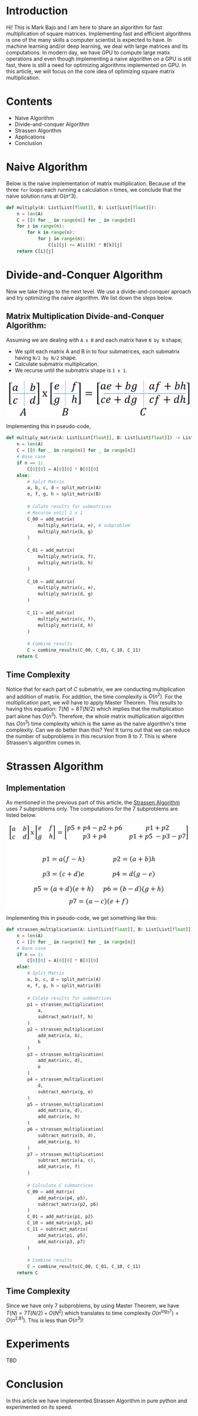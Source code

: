# Introduction
Hi! This is Mark Bajo and I am here to share an algorithm for fast multiplication of square matrices. Implementing fast and efficient algorithms is one of the many skills a computer scientist is expected to have. In machine learning and/or deep learning, we deal with large matrices and its computations. In modern day, we have GPU to compute large matix operations and even though implementing a naive algorithm on a GPU is still fast, there is still a need for optimizing algorithms implemented on GPU. In this article, we will focus on the core idea of optimizing square matrix multiplication.

# Contents
* Naive Algorithm
* Divide-and-conquer Algorithm
* Strassen Algorithm
* Applications
* Conclusion

# Naive Algorithm
Below is the naive implementation of matrix multiplication. Because of the three `for` loops each running a calculation `n` times, we conclude that the naive solution runs at O(n^3).
```python
def multiply(A: List[List[float]], B: List[List[float]]):
    n = len(A)
    C = [[0 for _ in range(n)] for _ in range[n]]
    for i in range(n):
        for k in range(n):
            for j in range(n):
                C[i][j] += A[i][k] * B[k][j]
    return C[i][j]
```

# Divide-and-Conquer Algorithm
Now we take things to the next level. We use a divide-and-conquer aproach and try optimizing the naive algorithm. We list down the steps below.

## Matrix Multiplication Divide-and-Conquer Algorithm:
Assuming we are dealing with `A x B` and each matrix have `N by N` shape,
* We split each matrix A and B in to four submatrices, each submatrix having `N/2 by N/2` shape.
* Calculate submatrix multiplication. 
* We recurse until the submatrix shape is `1 x 1`.

![split.png](assets/split.png)

Implementing this in pseudo-code,
```python
def multiply_matrix(A: List[List[float]], B: List[List[float]]) -> List[List[float]]:
    n = len(A)
    C = [[0 for _ in range(n)] for _ in range[n]]
    # Base case
    if n == 1:
        C[0][0] = A[0][0] * B[0][0]
    else:
        # Split Matrix
        a, b, c, d = split_matrix(A)
        e, f, g, h = split_matrix(B)
        
        # Colate results for submatrices
        # Recurse until 1 x 1
        C_00 = add_matrix(
            multiply_matrix(a, e), # subproblem
            multiply_matrix(b, g)
        )

        C_01 = add_matrix(
            multiply_matrix(a, f),
            multiply_matrix(b, h)
        )

        C_10 = add_matrix(
            multiply_matrix(c, e),
            multiply_matrix(d, g)
        )

        C_11 = add_matrix(
            multiply_matrix(c, f),
            multiply_matrix(d, h)
        )

        # Combine results
        C = combine_results(C_00, C_01, C_10, C_11)
    return C
```

## Time Complexity
Notice that for each part of $C$ submatrix, we are conducting multiplication and addition of matrix. For addition, the time complexity is $O(n^2)$. For the multiplication part, we will have to apply Master Theorem. This results to having this equation: $T(N) = 8T(N/2)$ which implies that the multiplication part alone has $O(n^3)$. Therefore, the whole matrix multiplication algorithm has $O(n^3)$ time complexity which is the same as the naive algorithm's time complexity. Can we do better than this? Yes! It turns out that we can reduce the number of subproblems in this recursion from 8 to 7. This is where Strassen's algorithm comes in.

# Strassen Algorithm
## Implementation
As mentioned in the previous part of this article, the [Strassen Algorithm](https://en.wikipedia.org/wiki/Strassen_algorithm) uses 7 subproblems only. The computations for the 7 subproblems are listed below.

![split.png](assets/strassen.png)

Implementing this in pseudo-code, we get something like this:
```python
def strassen_multiplication(A: List[List[float]], B: List[List[float]]) -> List[List[float]]:
    n = len(A)
    C = [[0 for _ in range(n)] for _ in range[n]]
    # Base case
    if n == 1:
        C[0][0] = A[0][0] * B[0][0]
    else:
        # Split Matrix
        a, b, c, d = split_matrix(A)
        e, f, g, h = split_matrix(B)
        
        # Colate results for submatrices
        p1 = strassen_multiplication(
            a, 
            subtract_matrix(f, h)
        ) 
        p2 = strassen_multiplication(
            add_matrix(a, b), 
            h
        )        
        p3 = strassen_multiplication(
            add_matrix(c, d), 
            e
        )
        p4 = strassen_multiplication(
            d, 
            subtract_matrix(g, e)
        )       
        p5 = strassen_multiplication(
            add_matrix(a, d), 
            add_matrix(e, h)
        )       
        p6 = strassen_multiplication(
            subtract_matrix(b, d), 
            add_matrix(g, h)
        )        
        p7 = strassen_multiplication(
            subtract_matrix(a, c), 
            add_matrix(e, f)
        )

        # Calculate C submatrices
        C_00 = add_matrix(
            add_matrix(p4, p5),
            subtract_matrix(p2, p6)
        )
        C_01 = add_matrix(p1, p2)
        C_10 = add_matrix(p3, p4)
        C_11 = subtract_matrix(
            add_matrix(p1, p5),
            add_matrix(p3, p7)
        )

        # Combine results
        C = combine_results(C_00, C_01, C_10, C_11)
    return C
```

## Time Complexity
Since we have only 7 subproblems, by using Master Theorem, we have $T(N) = 7T(N/2) + O(N^2)$ which translates to time complexity $O(n^{log_2 7}) = O(n^{2.81})$. This is less than $O(n^3)$!

# Experiments
TBD

# Conclusion
In this article we have implemented Strassen Algorithm in pure python and experimented on its speed.